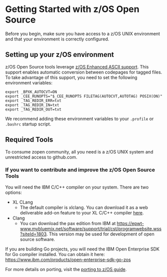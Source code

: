 # Getting Started with z/OS Open Source

Before you begin, make sure you have access to a z/OS UNIX environment and that your environment is correctly configured.

## Setting up your z/OS environment

z/OS Open Source tools leverage [z/OS Enhanced ASCII support](https://www.ibm.com/docs/en/zos/2.1.0?topic=pages-using-enhanced-ascii). This support enables automatic conversion between codepages for tagged files. To take advantage of this support, you need to set the following environment variables:

```
export _BPXK_AUTOCVT=ON
export _CEE_RUNOPTS="$_CEE_RUNOPTS FILETAG(AUTOCVT,AUTOTAG) POSIX(ON)"
export _TAG_REDIR_ERR=txt
export _TAG_REDIR_IN=txt
export _TAG_REDIR_OUT=txt
```

We recommend adding these environment variables to your `.profile` or `.bashrc` startup script.

## Required Tools

To consume zopen community, all you need is a z/OS UNIX system and unrestricted access to github.com.

### If you want to contribute and improve the z/OS Open Source Tools 

You will need the IBM C/C++ compiler on your system. There are two options:
- XL CLang 
  - The default compiler is xlclang. You can download it as a web deliverable add-on feature to your XL C/C++ compiler 
[here](https://www.ibm.com/servers/resourcelink/svc00100.nsf/pages/xlCC++V241ForZOsV24).
- Clang
  - You can download the pax edition from IBM at https://epwt-www.mybluemix.net/software/support/trial/cst/programwebsite.wss?siteId=1803. This version may be used for development of open source software.

If you are building Go projects, you will need the IBM Open Enterprise SDK for Go compiler installed. You can obtain it here: https://www.ibm.com/products/open-enterprise-sdk-go-zos

For more details on porting, visit the [porting to z/OS guide](Porting.md).
